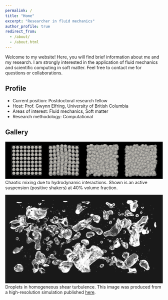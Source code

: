 ```yaml
---
permalink: /
title: "Home"
excerpt: "Researcher in fluid mechanics"
author_profile: true
redirect_from:
  - /about/
  - /about.html
---
```


Welcome to my website!
Here, you will find brief information about me and my research.
I am strongly interested in the application of fluid mechanics and scientific computing in soft matter.
Feel free to contact me for questions or collaborations.

## Profile

* Current position: Postdoctoral research fellow
* Host: Prof. Gwynn Elfring, University of British Columbia
* Areas of interest: Fluid mechanics, Soft matter
* Research methodology: Computational


## Gallery

![squirmers](images/phi40-lattice-rand-ori.png "Squirmers")
Chaotic mixing due to hydrodynamic interactions.
Shown is an active suspension (positive shakers) at 40% volume fraction.

![droplets](images/cover_pic.png "Droplets")
Droplets in homogeneous shear turbulence.
This image was produced from a high-resolution simulation published
[here](https://www.cambridge.org/core/journals/journal-of-fluid-mechanics/article/droplets-in-homogeneous-shear-turbulence/49BE8A80FEFCFB934104005EB74A7E69).
